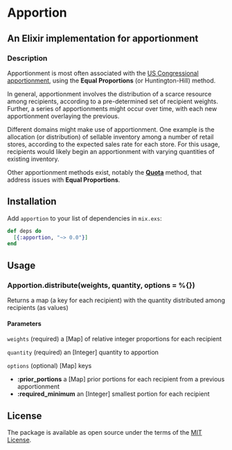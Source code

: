 # Apportion

## An Elixir implementation for apportionment

### Description
Apportionment is most often associated with the [US Congressional apportionment][congress_ep],
using the **Equal Proportions** (or Huntington-Hill) method.

In general, apportionment involves the distribution of a scarce resource among recipients, according
to a pre-determined set of recipient weights. Further, a series of apportionments might occur over
time, with each new apportionment overlaying the previous.

Different domains might make use of apportionment. One example is the allocation (or distribution)
of sellable inventory among a number of retail stores, according to the expected sales rate for
each store. For this usage, recipients would likely begin an apportionment with varying quantities
of existing inventory.

Other apportionment methods exist, notably the [**Quota**][ams_balinski] method,
that address issues with **Equal Proportions**.

## Installation

Add `apportion` to your list of dependencies in `mix.exs`:

  ```elixir
  def deps do
    [{:apportion, "~> 0.0"}]
  end
  ```

## Usage

### Apportion.distribute(weights, quantity, options = %{})

Returns a map (a key for each recipient) with the quantity distributed among recipients
(as values)

#### Parameters

`weights` (required) a [Map] of relative integer proportions for each recipient

`quantity` (required) an [Integer] quantity to apportion

`options` (optional) [Map] keys

* **:prior_portions** a [Map] prior portions for each recipient from a previous apportionment
* **:required_minimum** an [Integer] smallest portion for each recipient

## License

The package is available as open source under the terms of the [MIT License][license].

[congress_ep]: https://en.wikipedia.org/wiki/United_States_congressional_apportionment#The_method_of_equal_proportions
[ams_balinski]: https://www.maa.org/sites/default/files/pdf/upload_library/22/Ford/BalinskiYoung.pdf
[license]: http://opensource.org/licenses/MIT
